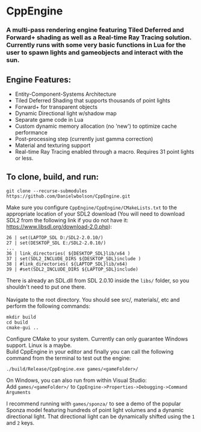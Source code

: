 # CppEngine

### A multi-pass rendering engine featuring Tiled Deferred and Forward+ shading as well as a Real-time Ray Tracing solution. Currently runs with some very basic functions in Lua for the user to spawn lights and gameobjects and interact with the sun.

## Engine Features:  
- Entity-Component-Systems Architecture
- Tiled Deferred Shading that supports thousands of point lights
- Forward+ for transparent objects
- Dynamic Directional light w/shadow map
- Separate game code in Lua
- Custom dynamic memory allocation (no 'new') to optimize cache performance
- Post-processing step (currently just gamma correction)
- Material and texturing support
- Real-time Ray Tracing enabled through a macro. Requires 31 point lights or less.


## To clone, build, and run:  
```
git clone --recurse-submodules https://github.com/Danielwbolson/CppEngine.git
```
Make sure you configure `CppEngine/CppEngine/CMakeLists.txt` to the appropriate location of your SDL2 download (You will need to download SDL2 from the following link if you do not have it: https://www.libsdl.org/download-2.0.php):  

`26 | set(LAPTOP_SDL D:/SDL2-2.0.10/)`  
`27 | set(DESKTOP_SDL E:/SDL2-2.0.10/)`  
`...`  
`36 | link_directories( ${DESKTOP_SDL}lib/x64 )`  
`37 | set(SDL2_INCLUDE_DIRS ${DESKTOP_SDL}include )`  
`38 | #link_directories( ${LAPTOP_SDL}lib/x64)`  
`39 | #set(SDL2_INCLUDE_DIRS ${LAPTOP_SDL}include)`  

There is already an SDL.dll from SDL 2.0.10 inside the `libs/` folder, so you shouldn't need to put one there.
<br/> <br/>
Navigate to the root directory. You should see src/, materials/, etc and perform the following commands:
```
mkdir build
cd build
cmake-gui ..
```
Configure CMake to your system. Currently can only guarantee Windows support. Linux is a maybe.  
Build CppEngine in your editor and finally you can call the following command from the terminal to test out the engine:
```
./build/Release/CppEngine.exe games/<gameFolder>/
```
On Windows, you can also run from within Visual Studio:  
Add `games/<gameFolder>/` to `CppEngine->Properties->Debugging->Command Arguments`

I recommend running with `games/sponza/` to see a demo of the popular Sponza model featuring hundreds of point light volumes and a  dynamic directional light. That directional light can be dynamically shifted using the `1` and `2` keys.

